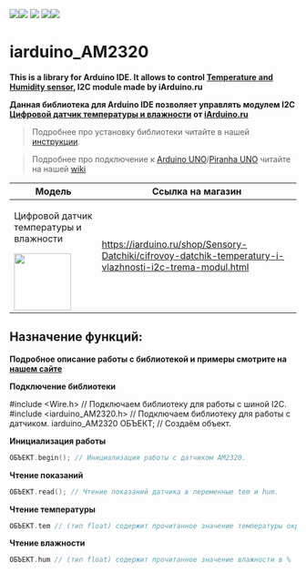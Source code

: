 [![](https://iarduino.ru/img/logo.svg)](https://iarduino.ru)[![](https://wiki.iarduino.ru/img/git-shop.svg?3)](https://iarduino.ru) [![](https://wiki.iarduino.ru/img/git-wiki.svg?2)](https://wiki.iarduino.ru) [![](https://wiki.iarduino.ru/img/git-lesson.svg?2)](https://lesson.iarduino.ru)[![](https://wiki.iarduino.ru/img/git-forum.svg?2)](http://forum.trema.ru)

# iarduino_AM2320

**This is a library for Arduino IDE. It allows to control [Temperature and Humidity sensor](https://iarduino.ru/shop/Sensory-Datchiki/cifrovoy-datchik-temperatury-i-vlazhnosti-i2c-trema-modul.html), I2C module made by iArduino.ru**

**Данная библиотека для Arduino IDE позволяет управлять модулем I2C [Цифровой датчик температуры и влажности](https://iarduino.ru/shop/Sensory-Datchiki/cifrovoy-datchik-temperatury-i-vlazhnosti-i2c-trema-modul.html) от [iArduino.ru](https://iarduino.ru)**

> Подробнее про установку библиотеки читайте в нашей [инструкции](https://wiki.iarduino.ru/page/Installing_libraries/).

> Подробнее про подключение к [Arduino UNO](https://iarduino.ru/shop/boards/arduino-uno-r3.html)/[Piranha UNO](https://iarduino.ru/shop/boards/piranha-uno-r3.html) читайте на нашей [wiki](https://wiki.iarduino.ru/page/cifrovoy-datchik-temperatury-i-vlazhnosti-i2c-trema-modul/#h3_3)


| Модель | Ссылка на магазин |
|---|---|
| <p>Цифровой датчик температуры и влажности</p> <img src="https://wiki.iarduino.ru/img/resources/703/703.svg" width="100px"></img>| https://iarduino.ru/shop/Sensory-Datchiki/cifrovoy-datchik-temperatury-i-vlazhnosti-i2c-trema-modul.html |


## Назначение функций:

**Подробное описание работы с библиотекой и примеры смотрите на [нашем сайте](https://wiki.iarduino.ru/page/cifrovoy-datchik-temperatury-i-vlazhnosti-i2c-trema-modul/#h3_6)**

**Подключение библиотеки**

#include <Wire.h> // Подключаем библиотеку для работы с шиной I2C.
#include <iarduino_AM2320.h> // Подключаем библиотеку для работы с датчиком.
iarduino_AM2320 ОБЪЕКТ; // Создаём объект.

**Инициализация работы** 

```C++
ОБЪЕКТ.begin(); // Инициализация работы с датчиком AM2320.
```

**Чтение показаний** 

```C++
ОБЪЕКТ.read(); // Чтение показаний датчика в переменные tem и hum.
```

**Чтение температуры**

```C++
ОБЪЕКТ.tem // (тип float) содержит прочитанное значение температуры окружающей среды в °C
```

**Чтение влажности**

```C++
ОБЪЕКТ.hum // (тип float) содержит прочитанное значение влажности в %
```

